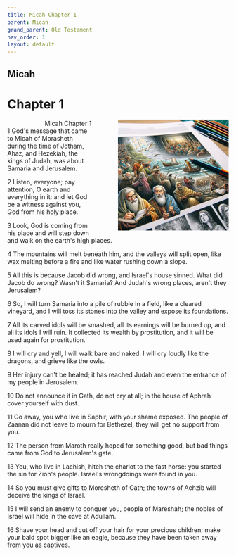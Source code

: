 ```yaml
---
title: Micah Chapter 1
parent: Micah
grand_parent: Old Testament
nav_order: 1
layout: default
---
```


## Micah

# Chapter 1

<div style="clear: both; text-align: right;">
    <img src="/assets/Image/Micah/500/1.jpg" alt="Micah Chapter 1" class="chapter-image" style="max-width: 50%; height: auto; float: right; margin: 0 0 10px 10px; padding-left: 10%;">
    <figcaption style="font-size: 14px;">Micah Chapter 1</figcaption>
</div>
1 God's message that came to Micah of Morasheth during the time of Jotham, Ahaz, and Hezekiah, the kings of Judah, was about Samaria and Jerusalem.

2 Listen, everyone; pay attention, O earth and everything in it: and let God be a witness against you, God from his holy place.

3 Look, God is coming from his place and will step down and walk on the earth's high places.

4 The mountains will melt beneath him, and the valleys will split open, like wax melting before a fire and like water rushing down a slope.

5 All this is because Jacob did wrong, and Israel's house sinned. What did Jacob do wrong? Wasn't it Samaria? And Judah's wrong places, aren't they Jerusalem?

6 So, I will turn Samaria into a pile of rubble in a field, like a cleared vineyard, and I will toss its stones into the valley and expose its foundations.

7 All its carved idols will be smashed, all its earnings will be burned up, and all its idols I will ruin. It collected its wealth by prostitution, and it will be used again for prostitution.

8 I will cry and yell, I will walk bare and naked: I will cry loudly like the dragons, and grieve like the owls.

9 Her injury can't be healed; it has reached Judah and even the entrance of my people in Jerusalem.

10 Do not announce it in Gath, do not cry at all; in the house of Aphrah cover yourself with dust.

11 Go away, you who live in Saphir, with your shame exposed. The people of Zaanan did not leave to mourn for Bethezel; they will get no support from you.

12 The person from Maroth really hoped for something good, but bad things came from God to Jerusalem's gate.

13 You, who live in Lachish, hitch the chariot to the fast horse: you started the sin for Zion's people. Israel's wrongdoings were found in you.

14 So you must give gifts to Moresheth of Gath; the towns of Achzib will deceive the kings of Israel.

15 I will send an enemy to conquer you, people of Mareshah; the nobles of Israel will hide in the cave at Adullam.

16 Shave your head and cut off your hair for your precious children; make your bald spot bigger like an eagle, because they have been taken away from you as captives.


